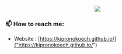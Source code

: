 <p align="center"><a href="https://github.com/anuraghazra/github-readme-stats">
  <img align="center" src="https://github-readme-stats.vercel.app/api?username=kipronokoech&show_icons=true&theme=tokyonight" />
</a></p>

### 📫 How to reach me:
  - Website   : [https://kipronokoech.github.io/]("https://kipronokoech.github.io/")
